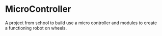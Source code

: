 # MicroController
A project from school to build use a micro controller and modules to create a functioning robot on wheels.

